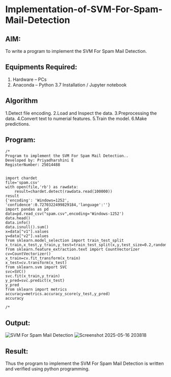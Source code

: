 # Implementation-of-SVM-For-Spam-Mail-Detection

## AIM:
To write a program to implement the SVM For Spam Mail Detection.

## Equipments Required:
1. Hardware – PCs
2. Anaconda – Python 3.7 Installation / Jupyter notebook

## Algorithm


1.Detect file encoding.
2.Load and Inspect the data.
3.Preprocessing the data.
4.Convert text to numerial features.
5.Train the model.
6.Make predictions.

## Program:
```
/*
Program to implement the SVM For Spam Mail Detection..
Developed by: Priyadharshini E
RegisterNumber: 25014488


import chardet
file='spam.csv'
with open(file,'rb') as rawdata:
    result=chardet.detect(rawdata.read(100000))
result
{'encoding': 'Windows=1252', 'confidence':0.7270322499829184,'language':''}
import pandas as pd
data=pd.read_csv("spam.csv",encoding='Windows-1252')
data.head()
data.info()
data.isnull().sum()
x=data["v1"].values
y=data["v2"].values
from sklearn.model_selection import train_test_split
x_train,x_test,y_train,y_test=train_test_split(x,y,test_size=0.2,random_state=0)
from sklearn.feature_extraction.text import CountVectorizer
cv=CountVectorizer()
x_train=cv.fit_transform(x_train)
x_test=cv.transform(x_test)
from sklearn.svm import SVC
svc=SVC()
svc.fit(x_train,y_train)
y_pred=svc.predict(x_test)
y_pred
from sklearn import metrics
accuracy=metrics.accuracy_score(y_test,y_pred)
accuracy

/*
```
## Output:
![SVM For Spam Mail Detection](sam.png)
![Screenshot 2025-05-16 203818](https://github.com/user-attachments/assets/be505842-c302-4d08-b627-324c86eed1cf)

## Result:
Thus the program to implement the SVM For Spam Mail Detection is written and verified using python programming.
